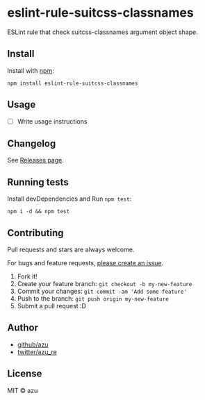 # eslint-rule-suitcss-classnames

ESLint rule that check suitcss-classnames argument object shape.

## Install

Install with [npm](https://www.npmjs.com/):

    npm install eslint-rule-suitcss-classnames

## Usage

- [ ] Write usage instructions

## Changelog

See [Releases page](https://github.com/azu/eslint-rule-suitcss-classnames/releases).

## Running tests

Install devDependencies and Run `npm test`:

    npm i -d && npm test

## Contributing

Pull requests and stars are always welcome.

For bugs and feature requests, [please create an issue](https://github.com/azu/eslint-rule-suitcss-classnames/issues).

1. Fork it!
2. Create your feature branch: `git checkout -b my-new-feature`
3. Commit your changes: `git commit -am 'Add some feature'`
4. Push to the branch: `git push origin my-new-feature`
5. Submit a pull request :D

## Author

- [github/azu](https://github.com/azu)
- [twitter/azu_re](https://twitter.com/azu_re)

## License

MIT © azu
